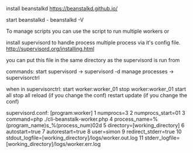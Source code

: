 install beanstalkd
https://beanstalkd.github.io/

start beanstalkd - beanstalkd -V

To manage scripts you can use the script to run multiple workers or 

install supervisord to handle process multiple process via it's config file.
http://supervisord.org/installing.html

you can put this file in the same directory as the supervisord is run from

commands:
start supervisord -> supervisord -d
manage processes -> supervisorctrl

when in supervisorctrl:
start worker:worker_01
stop worker:worker_01
start all
stop all
reload (if you change the conf)
restart
update (if you change the conf)

supervisord.conf:
[program:worker]
   1 numprocs=3
   2 numprocs_start=01
   3 command=php ./cli-beanstalk-worker.php
   4 process_name=%(program_name)s_%(process_num)02d
   5 directory=[working_directory]
   6 autostart=true
   7 autorestart=true
   8 user=simon
   9 redirect_stderr=true
  10 stdout_logfile=[working_directory]/logs/worker.out.log
  11 stderr_logfile=[working_directory]/logs/worker.err.log